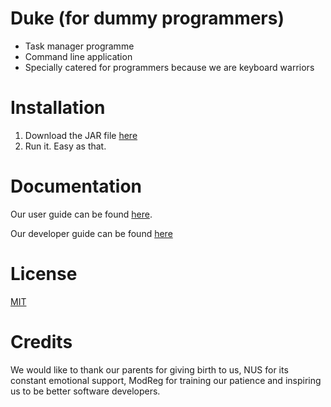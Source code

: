 # Duke (for dummy programmers)

* Task manager programme
* Command line application
* Specially catered for programmers because we are keyboard warriors

# Installation

1. Download the JAR file [here]()
1. Run it. Easy as that.

# Documentation
Our user guide can be found [here]().

Our developer guide can be found [here]()

# License
[MIT](https://github.com/AY1920S1-CS2113-T16-2/main/master/LICENSE.md)

# Credits
We would like to thank our parents for giving birth to us, NUS for its constant emotional support, ModReg for training our patience and inspiring us to be better software developers. 